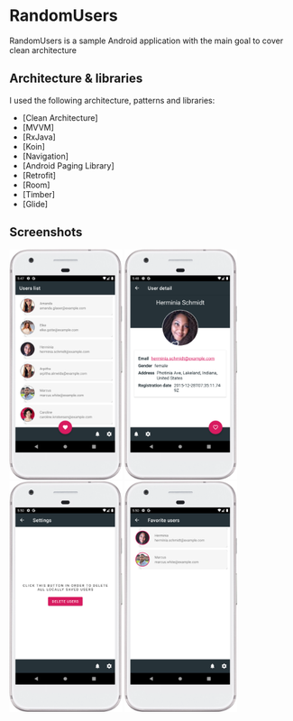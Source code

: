 # RandomUsers

RandomUsers is a sample Android application with the main goal to cover clean architecture  

## Architecture & libraries
I used the following architecture, patterns and libraries:
* [Clean Architecture]
* [MVVM]
* [RxJava]
* [Koin]
* [Navigation]
* [Android Paging Library]
* [Retrofit]
* [Room]
* [Timber]
* [Glide]

## Screenshots

<img src="device-2022-09-15-174818.png" width=200>
<img src="device-2022-09-15-174854.png" width=200> 
<img src="device-2022-09-15-175023.png" width=200> 
<img src="device-2022-09-15-175055.png" width=200>

